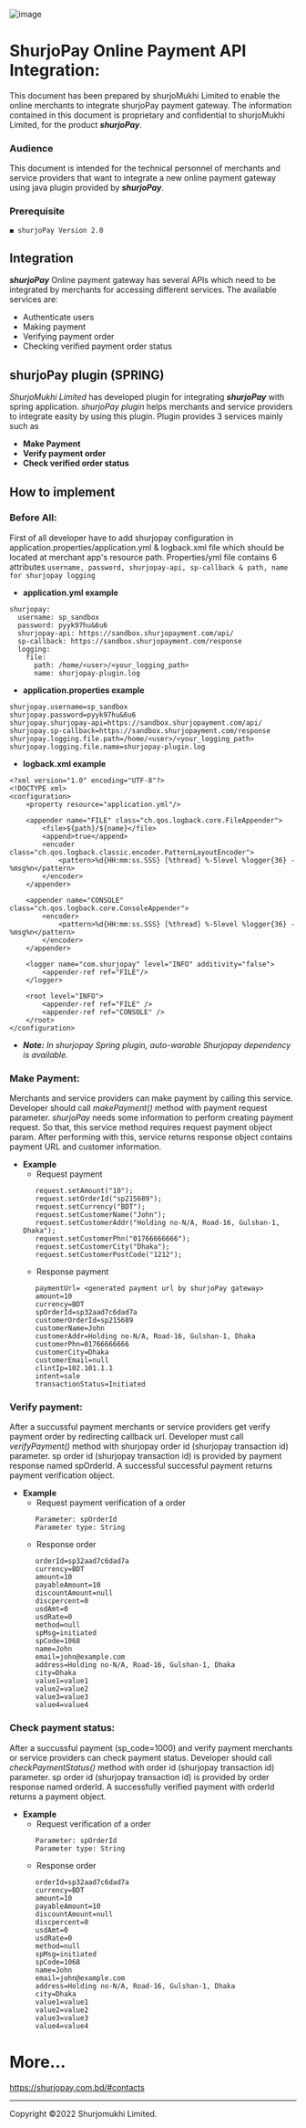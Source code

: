 ![image](https://user-images.githubusercontent.com/57352037/155895117-523cfb9e-d895-47bf-a962-2bcdda49ad66.png)

# ShurjoPay Online Payment API Integration:
This document has been prepared by shurjoMukhi Limited to enable the online merchants to integrate shurjoPay payment gateway. The information contained in this document is proprietary and confidential to shurjoMukhi Limited, for the product **_shurjoPay_**.
### Audience
This document is intended for the technical personnel of merchants and service providers that want to integrate a new online payment gateway using java plugin provided by **_shurjoPay_**.
### Prerequisite
	◼️ shurjoPay Version 2.0
## Integration
**_shurjoPay_** Online payment gateway has several APIs which need to be integrated by merchants for accessing different services.
The available services are:
- Authenticate users
- Making payment
- Verifying payment order
- Checking verified payment order status
## shurjoPay plugin (SPRING)
_ShurjoMukhi Limited_ has developed plugin for integrating **_shurjoPay_** with spring application. _shurjoPay plugin_ helps merchants and service providers to integrate easity by using this plugin. Plugin provides 3 services mainly such as
- **Make Payment**
- **Verify payment order**
- **Check verified order status**
## How to implement
### Before All:
First of all developer have to add shurjopay configuration in application.properties/application.yml & logback.xml file which should be located at merchant app's resource path. Properties/yml file contains 6 attributes ``` username, password, shurjopay-api, sp-callback & path, name for shurjopay logging ```
- **application.yml example**
``` 
shurjopay:
  username: sp_sandbox
  password: pyyk97hu&6u6
  shurjopay-api: https://sandbox.shurjopayment.com/api/
  sp-callback: https://sandbox.shurjopayment.com/response
  logging:
    file:
      path: /home/<user>/<your_logging_path>
      name: shurjopay-plugin.log
```
- **application.properties example**
``` 
shurjopay.username=sp_sandbox
shurjopay.password=pyyk97hu&6u6
shurjopay.shurjopay-api=https://sandbox.shurjopayment.com/api/
shurjopay.sp-callback=https://sandbox.shurjopayment.com/response
shurjopay.logging.file.path=/home/<user>/<your_logging_path>
shurjopay.logging.file.name=shurjopay-plugin.log
```
- **logback.xml example**
``` 
<?xml version="1.0" encoding="UTF-8"?>
<!DOCTYPE xml>
<configuration>
	<property resource="application.yml"/>
	
	<appender name="FILE" class="ch.qos.logback.core.FileAppender">
		<file>${path}/${name}</file>
		<append>true</append>
		<encoder class="ch.qos.logback.classic.encoder.PatternLayoutEncoder">
			<pattern>%d{HH:mm:ss.SSS} [%thread] %-5level %logger{36} - %msg%n</pattern>
		</encoder>
	</appender>
	
	<appender name="CONSOLE" class="ch.qos.logback.core.ConsoleAppender">
        <encoder>
            <pattern>%d{HH:mm:ss.SSS} [%thread] %-5level %logger{36} - %msg%n</pattern>
        </encoder>
    </appender>
    
    <logger name="com.shurjopay" level="INFO" additivity="false">
        <appender-ref ref="FILE"/>
    </logger>

	<root level="INFO">
		<appender-ref ref="FILE" />
		<appender-ref ref="CONSOLE" />
	</root>
</configuration>
```
- _**Note:** In shurjopay Spring plugin, auto-warable Shurjopay dependency is available._
### Make Payment: 
Merchants and service providers can make payment by calling this service. Developer should call _makePayment()_ method with payment request parameter. _shurjoPay_ needs some information to perform creating payment request. So that, this service method requires request payment object param. After performing with this, service returns response object contains payment URL and customer information.
- **Example**
	- Request payment
	 ``` 
		request.setAmount("10");
		request.setOrderId("sp215689");
		request.setCurrency("BDT");
		request.setCustomerName("John");
		request.setCustomerAddr("Holding no-N/A, Road-16, Gulshan-1, Dhaka");
		request.setCustomerPhn("01766666666");
		request.setCustomerCity("Dhaka");
		request.setCustomerPostCode("1212");
	 ```
	- Response payment
	 ``` 
	 	paymentUrl= <generated payment url by shurjoPay gateway>
		amount=10
		currency=BDT
		spOrderId=sp32aad7c6dad7a
		customerOrderId=sp215689
		customerName=John
		customerAddr=Holding no-N/A, Road-16, Gulshan-1, Dhaka
		customerPhn=01766666666
		customerCity=Dhaka
		customerEmail=null
		clintIp=102.101.1.1
		intent=sale
		transactionStatus=Initiated
	 ```
### Verify payment: 
After a succussful payment merchants or service providers get verify payment order by redirecting callback url. Developer must call _verifyPayment()_ method with shurjopay order id (shurjopay transaction id) parameter. sp order id (shurjopay transaction id) is provided by payment response named spOrderId. A successful successful payment returns payment verification object.
- **Example**
	- Request payment verification of a order
	 ``` 
	 	Parameter: spOrderId
		Parameter type: String
	 ```
	- Response order
	 ``` 
	 	orderId=sp32aad7c6dad7a
		currency=BDT
		amount=10
		payableAmount=10
		discountAmount=null
		discpercent=0
		usdAmt=0
		usdRate=0
		method=null
		spMsg=initiated
		spCode=1068
		name=John
		email=john@example.com
		address=Holding no-N/A, Road-16, Gulshan-1, Dhaka
		city=Dhaka
		value1=value1
		value2=value2
		value3=value3
		value4=value4
	 ```
### Check payment status: 
After a succussful payment (sp_code=1000) and verify payment merchants or service providers can check payment status. Developer should call _checkPaymentStatus()_ method with order id (shurjopay transaction id) parameter. sp order id (shurjopay transaction id) is provided by order response named orderId. A successfully verified payment with orderId returns a payment object.
- **Example**
	- Request verification of a order
	 ``` 
	 	Parameter: spOrderId
		Parameter type: String
	 ```
	- Response order
	 ``` 
	 	orderId=sp32aad7c6dad7a
		currency=BDT
		amount=10
		payableAmount=10
		discountAmount=null
		discpercent=0
		usdAmt=0
		usdRate=0
		method=null
		spMsg=initiated
		spCode=1068
		name=John
		email=john@example.com
		address=Holding no-N/A, Road-16, Gulshan-1, Dhaka
		city=Dhaka
		value1=value1
		value2=value2
		value3=value3
		value4=value4
	 ```
# More...
https://shurjopay.com.bd/#contacts
<hr>
Copyright ©️2022 Shurjomukhi Limited.
